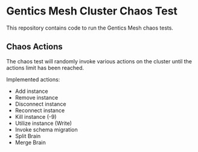 # Gentics Mesh Cluster Chaos Test

This repository contains code to run the Gentics Mesh chaos tests.

## Chaos Actions

The chaos test will randomly invoke various actions on the cluster until the actions limit has been reached.

Implemented actions:

* Add instance
* Remove instance
* Disconnect instance
* Reconnect instance
* Kill instance (-9)
* Utilize instance (Write)
* Invoke schema migration
* Split Brain
* Merge Brain

